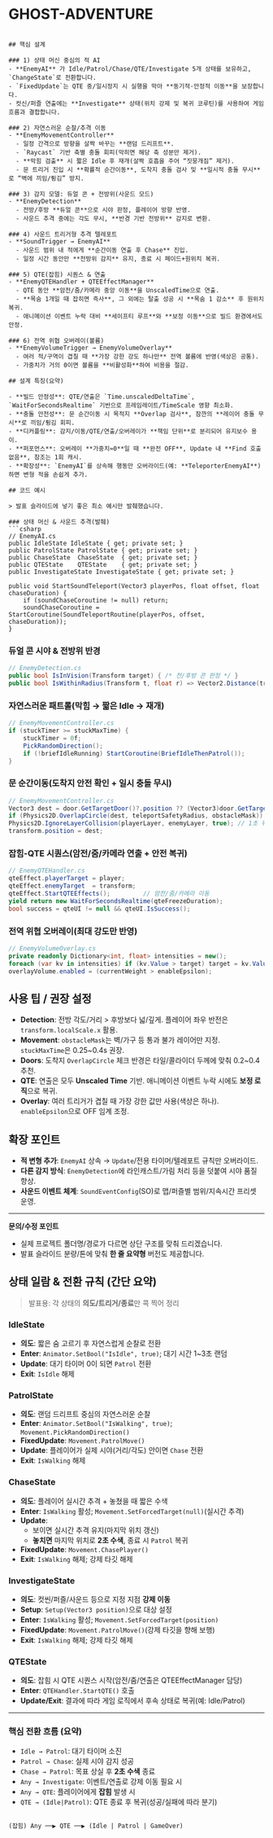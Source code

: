 # GHOST-ADVENTURE
```

## 핵심 설계

### 1) 상태 머신 중심의 적 AI
- **EnemyAI** 가 Idle/Patrol/Chase/QTE/Investigate 5개 상태를 보유하고, `ChangeState`로 전환합니다.
- `FixedUpdate`는 QTE 중/일시정지 시 실행을 막아 **동기적·안정적 이동**을 보장합니다.
- 컷신/퍼즐 연출에는 **Investigate** 상태(위치 강제 및 복귀 코루틴)를 사용하여 게임 흐름과 결합합니다.

### 2) 자연스러운 순찰/추격 이동
- **EnemyMovementController**
  - 일정 간격으로 방향을 살짝 바꾸는 **랜덤 드리프트**.
  - `Raycast` 기반 축별 충돌 회피(막히면 해당 축 성분만 제거).
  - **막힘 검출** 시 짧은 Idle 후 재개(살짝 호흡을 주어 “짓뭉개짐” 제거).
  - 문 트리거 진입 시 **확률적 순간이동**, 도착지 충돌 검사 및 **일시적 충돌 무시**로 “벽에 끼임/튕김” 방지.

### 3) 감지 모델: 듀얼 콘 + 전방위(사운드 모드)
- **EnemyDetection**
  - 전방/후방 **듀얼 콘**으로 시야 판정, 플레이어 방향 반영.
  - 사운드 추격 중에는 각도 무시, **반경 기반 전방위** 감지로 변환.

### 4) 사운드 트리거형 추격 텔레포트
- **SoundTrigger → EnemyAI**
  - 사운드 범위 내 적에게 **순간이동 연출 후 Chase** 진입.
  - 일정 시간 동안만 **전방위 감지** 유지, 종료 시 페이드+원위치 복귀.

### 5) QTE(잡힘) 시퀀스 & 연출
- **EnemyQTEHandler + QTEEffectManager**
  - QTE 동안 **암전/줌/카메라 중앙 이동**을 UnscaledTime으로 연출.
  - **목숨 1개일 때 잡히면 즉사**, 그 외에는 탈출 성공 시 **목숨 1 감소** 후 원위치 복귀.
  - 애니메이션 이벤트 누락 대비 **세이프티 루프**와 **보정 이동**으로 빌드 환경에서도 안정.

### 6) 전역 위협 오버레이(볼륨)
- **EnemyVolumeTrigger → EnemyVolumeOverlay**
  - 여러 적/구역이 겹칠 때 **가장 강한 강도 하나만** 전역 볼륨에 반영(색상은 공통).
  - 가중치가 거의 0이면 볼륨을 **비활성화**하여 비용을 절감.

## 설계 특징(요약)

- **빌드 안정성**: QTE/연출은 `Time.unscaledDeltaTime`, `WaitForSecondsRealtime` 기반으로 프레임레이트/TimeScale 영향 최소화.
- **충돌 안전성**: 문 순간이동 시 목적지 **Overlap 검사**, 잠깐의 **레이어 충돌 무시**로 끼임/튕김 회피.
- **디커플링**: 감지/이동/QTE/연출/오버레이가 **책임 단위**로 분리되어 유지보수 용이.
- **퍼포먼스**: 오버레이 **가중치≈0**일 때 **완전 OFF**, Update 내 **Find 호출 없음**, 참조는 1회 캐시.
- **확장성**: `EnemyAI`를 상속해 행동만 오버라이드(예: **TeleporterEnemyAI**)하면 변형 적을 손쉽게 추가.

## 코드 예시

> 발표 슬라이드에 넣기 좋은 최소 예시만 발췌했습니다.

### 상태 머신 & 사운드 추격(발췌)
```csharp
// EnemyAI.cs
public IdleState IdleState { get; private set; }
public PatrolState PatrolState { get; private set; }
public ChaseState  ChaseState  { get; private set; }
public QTEState    QTEState    { get; private set; }
public InvestigateState InvestigateState { get; private set; }

public void StartSoundTeleport(Vector3 playerPos, float offset, float chaseDuration) {
    if (soundChaseCoroutine != null) return;
    soundChaseCoroutine = StartCoroutine(SoundTeleportRoutine(playerPos, offset, chaseDuration));
}
```

### 듀얼 콘 시야 & 전방위 반경
```csharp
// EnemyDetection.cs
public bool IsInVision(Transform target) { /* 전/후방 콘 판정 */ }
public bool IsWithinRadius(Transform t, float r) => Vector2.Distance(tr.position, t.position) <= r;
```

### 자연스러운 패트롤(막힘 → 짧은 Idle → 재개)
```csharp
// EnemyMovementController.cs
if (stuckTimer >= stuckMaxTime) {
    stuckTimer = 0f;
    PickRandomDirection();
    if (!briefIdleRunning) StartCoroutine(BriefIdleThenPatrol());
}
```

### 문 순간이동(도착지 안전 확인 + 일시 충돌 무시)
```csharp
// EnemyMovementController.cs
Vector3 dest = door.GetTargetDoor()?.position ?? (Vector3)door.GetTargetPos();
if (Physics2D.OverlapCircle(dest, teleportSafetyRadius, obstacleMask)) { PickRandomDirection(); return; }
Physics2D.IgnoreLayerCollision(playerLayer, enemyLayer, true); // 1초 뒤 복원
transform.position = dest;
```

### 잡힘-QTE 시퀀스(암전/줌/카메라 연출 + 안전 복귀)
```csharp
// EnemyQTEHandler.cs
qteEffect.playerTarget = player;
qteEffect.enemyTarget  = transform;
qteEffect.StartQTEEffects();         // 암전/줌/카메라 이동
yield return new WaitForSecondsRealtime(qteFreezeDuration);
bool success = qteUI != null && qteUI.IsSuccess();
```

### 전역 위협 오버레이(최대 강도만 반영)
```csharp
// EnemyVolumeOverlay.cs
private readonly Dictionary<int, float> intensities = new();
foreach (var kv in intensities) if (kv.Value > target) target = kv.Value;
overlayVolume.enabled = (currentWeight > enableEpsilon);
```

## 사용 팁 / 권장 설정

- **Detection**: 전방 각도/거리 > 후방보다 넓/깊게. 플레이어 좌우 반전은 `transform.localScale.x` 활용.
- **Movement**: `obstacleMask`는 벽/가구 등 통과 불가 레이어만 지정. `stuckMaxTime`은 0.25~0.4s 권장.
- **Doors**: 도착지 `OverlapCircle` 체크 반경은 타일/콜라이더 두께에 맞춰 0.2~0.4 추천.
- **QTE**: 연출은 모두 **Unscaled Time** 기반. 애니메이션 이벤트 누락 시에도 **보정 로직**으로 복귀.
- **Overlay**: 여러 트리거가 겹칠 때 가장 강한 값만 사용(색상은 하나). `enableEpsilon`으로 OFF 임계 조정.

## 확장 포인트

- **적 변형 추가**: `EnemyAI` 상속 → `Update`/전용 타이머/텔레포트 규칙만 오버라이드.
- **다른 감지 방식**: `EnemyDetection`에 라인캐스트/가림 처리 등을 덧붙여 시야 품질 향상.
- **사운드 이벤트 체계**: `SoundEventConfig`(SO)로 맵/퍼즐별 범위/지속시간 프리셋 운영.

---

**문의/수정 포인트**  
- 실제 프로젝트 폴더명/경로가 다르면 상단 구조를 맞춰 드리겠습니다.  
- 발표 슬라이드 분량/톤에 맞춰 **한 줄 요약형** 버전도 제공합니다.


## 상태 일람 & 전환 규칙 (간단 요약)

> 발표용: 각 상태의 **의도/트리거/종료**만 콕 찍어 정리

### IdleState
- **의도**: 짧은 숨 고르기 후 자연스럽게 순찰로 전환
- **Enter**: `Animator.SetBool("IsIdle", true)`; 대기 시간 1~3초 랜덤
- **Update**: 대기 타이머 0이 되면 `Patrol` 전환
- **Exit**: `IsIdle` 해제

### PatrolState
- **의도**: 랜덤 드리프트 중심의 자연스러운 순찰
- **Enter**: `Animator.SetBool("IsWalking", true)`; `Movement.PickRandomDirection()`
- **FixedUpdate**: `Movement.PatrolMove()`
- **Update**: 플레이어가 실제 시야(거리/각도) 안이면 `Chase` 전환
- **Exit**: `IsWalking` 해제

### ChaseState
- **의도**: 플레이어 실시간 추격 + 놓쳤을 때 짧은 수색
- **Enter**: `IsWalking` 활성; `Movement.SetForcedTarget(null)`(실시간 추격)
- **Update**: 
  - 보이면 실시간 추격 유지(마지막 위치 갱신)
  - **놓치면** 마지막 위치로 **2초 수색**, 종료 시 `Patrol` 복귀
- **FixedUpdate**: `Movement.ChasePlayer()`
- **Exit**: `IsWalking` 해제; 강제 타깃 해제

### InvestigateState
- **의도**: 컷씬/퍼즐/사운드 등으로 지정 지점 **강제 이동**
- **Setup**: `Setup(Vector3 position)`으로 대상 설정
- **Enter**: `IsWalking` 활성; `Movement.SetForcedTarget(position)`
- **FixedUpdate**: `Movement.PatrolMove()`(강제 타깃을 향해 보행)
- **Exit**: `IsWalking` 해제; 강제 타깃 해제

### QTEState
- **의도**: 잡힘 시 QTE 시퀀스 시작(암전/줌/연출은 QTEEffectManager 담당)
- **Enter**: `QTEHandler.StartQTE()` 호출
- **Update/Exit**: 결과에 따라 게임 로직에서 후속 상태로 복귀(예: Idle/Patrol)

---

### 핵심 전환 흐름 (요약)
- `Idle → Patrol`: 대기 타이머 소진
- `Patrol → Chase`: 실제 시야 감지 성공
- `Chase → Patrol`: 목표 상실 후 **2초 수색** 종료
- `Any → Investigate`: 이벤트/연출로 강제 이동 필요 시
- `Any → QTE`: 플레이어에게 **잡힘** 발생 시
- `QTE → (Idle|Patrol)`: QTE 종료 후 복귀(성공/실패에 따라 분기)

```
            
(잡힘) Any ──▶ QTE ──▶ (Idle | Patrol | GameOver)
